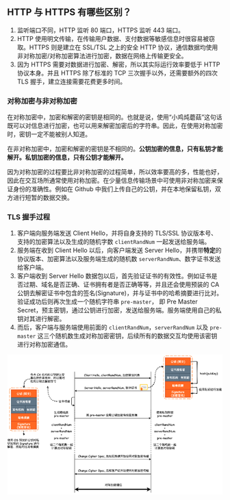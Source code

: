 

## HTTP 与 HTTPS 有哪些区别？

1. 监听端口不同，HTTP 监听 80 端口，HTTPS 监听 443 端口。
2. HTTP 使用明文传输，在传输用户数据、支付数据等敏感信息时很容易被窃取。HTTPS 则是建立在 SSL/TSL 之上的安全 HTTP 协议，通信数据均使用非对称加密/对称加密算法进行加密，数据在网络上传输更安全。
3. 因为 HTTPS 需要对数据进行加密、解密，所以其实际运行效率要低于 HTTP 协议本身。并且 HTTPS 除了标准的 TCP 三次握手以外，还需要额外的四次 TLS 握手，建立连接需要花费更多时间。


### 对称加密与非对称加密

在对称加密中，加密和解密的密钥是相同的。也就是说，使⽤“⼩鸡炖蘑菇”这句话既可以对信息进⾏加密，也可以⽤来解密加密后的字符串。因此，在使⽤对称加密时，密钥⼀定不能被别⼈知道。

在非对称加密中，加密和解密的密钥是不相同的。**公钥加密的信息，只有私钥才能解开。私钥加密的信息，只有公钥才能解开。**

因为对称加密的过程要比非对称加密的过程简单，所以效率要高的多，性能也好，因此在交互场所通常使用对称加密。在少量信息传输场景中可使用非对称加密来保证身份的准确性。例如在 Github 中我们上传自己的公钥，并在本地保留私钥，双方进行短暂的数据交换。


### TLS 握手过程

1. 客户端向服务端发送 Client Hello，并将自身支持的 TLS/SSL 协议版本号、支持的加密算法以及生成的随机字数 `clientRandNum` 一起发送给服务端。
2. 服务端在收到 Client Hello 以后，向客户端发送 Server Hello，并携带**特定**的协议版本、加密算法以及服务端生成的随机数 `serverRandNum`、数字证书发送给客户端。
3. 客户端收到 Server Hello 数据包以后，首先验证证书的有效性。例如证书是否过期、域名是否正确、证书拥有者是否正确等等，并且还会使用预装的 CA 公钥去解密证书中包含的签名(Signature)，并与证书中的哈希摘要进行比对。验证成功后则再次生成一个随机字符串 `pre-master`， 即 Pre Master Secret，预主密钥，通过公钥进行加密，发送给服务端。服务端使用自己的私钥对其进行解密。
4. 而后，客户端与服务端使用前面的 `clientRandNum`，`serverRandNum` 以及 `pre-master` 这三个随机数生成对称加密密钥，后续所有的数据交互均使用该密钥进行对称加密通信。

![Alt text](../images/1620610060394.png)